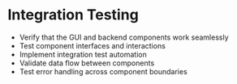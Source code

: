 # Integration Testing
- Verify that the GUI and backend components work seamlessly
- Test component interfaces and interactions
- Implement integration test automation
- Validate data flow between components
- Test error handling across component boundaries